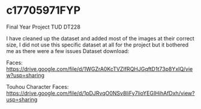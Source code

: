 # c17705971FYP
Final Year Project TUD DT228

I have cleaned up the dataset and added most of the images at their correct size, I did not use this specific dataset at all for the project but it bothered me as there were a few issues
Dataset download:

Faces: https://drive.google.com/file/d/1WGZrA0KcTVZIfRQHJGqftD1t73p8YxIQ/view?usp=sharing

Touhou Character Faces: https://drive.google.com/file/d/1pDJRvqO0NSv8IiFy7lioYEGIHihAfDxh/view?usp=sharing
